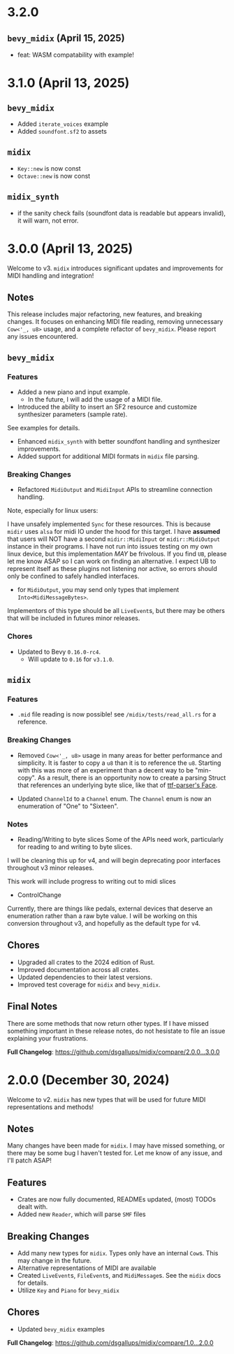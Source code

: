 # 3.2.0
## `bevy_midix` (April 15, 2025)
- feat: WASM compatability with example!

# 3.1.0 (April 13, 2025)
## `bevy_midix`
- Added `iterate_voices` example
- Added `soundfont.sf2` to assets

## `midix`
- `Key::new` is now const
- `Octave::new` is now const

## `midix_synth`
- if the sanity check fails (soundfont data is readable but appears invalid), it will warn, not error.


# 3.0.0 (April 13, 2025)
Welcome to v3. `midix` introduces significant updates and improvements for MIDI handling and integration!

## Notes
This release includes major refactoring, new features, and breaking changes. It focuses on enhancing MIDI file reading, removing unnecessary `Cow<'_, u8>` usage, and a complete refactor of `bevy_midix`. Please report any issues encountered.

## `bevy_midix`
### Features
- Added a new piano and input example.
  - In the future, I will add the usage of a MIDI file.
- Introduced the ability to insert an SF2 resource and customize synthesizer parameters (sample rate).

See examples for details.

- Enhanced `midix_synth` with better soundfont handling and synthesizer improvements.
- Added support for additional MIDI formats in `midix` file parsing.

### Breaking Changes
- Refactored `MidiOutput` and `MidiInput` APIs to streamline connection handling.

Note, especially for linux users:

I have unsafely implemented `Sync` for these resources. This is because `midir` uses `alsa` for midi IO under the hood for this target. I have **assumed** that users will NOT have a second
`midir::MidiInput` or `midir::MidiOutput` instance in their programs. I have not run into issues testing on my
own linux device, but this implementation *MAY* be frivolous. If you find `UB`, please let me know ASAP so I can
work on finding an alternative. I expect UB to represent itself as these plugins not listening nor active,
so errors should only be confined to safely handled interfaces.

- for `MidiOutput`, you may send only types that implement `Into<MidiMessageBytes>`.

Implementors of this type should be all `LiveEvent`s, but there may be others that
will be included in futures minor releases.



### Chores
- Updated to Bevy `0.16.0-rc4`.
  - Will update to `0.16` for `v3.1.0`.

## `midix`

### Features
- `.mid` file reading is now possible! see `/midix/tests/read_all.rs` for a reference.

### Breaking Changes
- Removed `Cow<'_, u8>` usage in many areas for better performance and simplicity.
It is faster to copy a `u8` than it is to reference the `u8`. Starting with this was more
of an experiment than a decent way to be "min-copy". As a result, there is an opportunity now
to create a parsing Struct that references an underlying byte slice, like that of [ttf-parser's Face](https://docs.rs/ttf-parser/0.25.1/ttf_parser/struct.Face.html).

- Updated `ChannelId` to a `Channel` enum.
The `Channel` enum is now an enumeration of "One" to "Sixteen".

### Notes

- Reading/Writing to byte slices
Some of the APIs need work, particularly for reading to and writing to byte slices.

I will be cleaning this up for v4, and will begin deprecating poor interfaces throughout
v3 minor releases.

This work will include progress to writing out to midi slices

- ControlChange

Currently, there are things like pedals, external devices
that deserve an enumeration rather than a raw byte value. I will be working
on this conversion throughout v3, and hopefully as the default type for v4.




## Chores
- Upgraded all crates to the 2024 edition of Rust.
- Improved documentation across all crates.
- Updated dependencies to their latest versions.
- Improved test coverage for `midix` and `bevy_midix`.

## Final Notes
There are some methods that now return other types.
If I have missed something important in these release notes,
do not hesistate to file an issue explaining your frustrations.

**Full Changelog**: https://github.com/dsgallups/midix/compare/2.0.0...3.0.0

# 2.0.0 (December 30, 2024)
Welcome to v2. `midix` has new types that will be used for future MIDI representations and methods!

## Notes
Many changes have been made for `midix`. I may have missed something, or there may be some bug
I haven't tested for. Let me know of any issue, and I'll patch ASAP!

## Features
- Crates are now fully documented, READMEs updated, (most) TODOs dealt with.
- Added new `Reader`, which will parse `SMF` files

## Breaking Changes
- Add many new types for `midix`. Types only have an internal `Cow`s. This may change
in the future.
- Alternative representations of MIDI are available
- Created `LiveEvent`s, `FileEvent`s, and `MidiMessage`s. See the `midix` docs for details.
- Utilize `Key` and `Piano` for `bevy_midix`

## Chores
- Updated `bevy_midix` examples

**Full Changelog**: https://github.com/dsgallups/midix/compare/1.0...2.0.0
